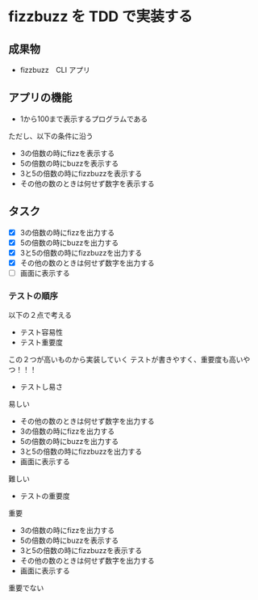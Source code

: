 # fizzbuzz を TDD で実装する

## 成果物

- fizzbuzz　CLI アプリ

## アプリの機能

- 1から100まで表示するプログラムである

ただし、以下の条件に沿う

- 3の倍数の時にfizzを表示する
- 5の倍数の時にbuzzを表示する
- 3と5の倍数の時にfizzbuzzを表示する
- その他の数のときは何せず数字を表示する

## タスク

- [x] 3の倍数の時にfizzを出力する
- [x] 5の倍数の時にbuzzを出力する
- [x] 3と5の倍数の時にfizzbuzzを出力する
- [x] その他の数のときは何せず数字を出力する
- [ ] 画面に表示する

### テストの順序

以下の２点で考える

- テスト容易性
- テスト重要度

この２つが高いものから実装していく
テストが書きやすく、重要度も高いやつ！！！

- テストし易さ

易しい

- その他の数のときは何せず数字を出力する
- 3の倍数の時にfizzを出力する
- 5の倍数の時にbuzzを出力する
- 3と5の倍数の時にfizzbuzzを出力する
- 画面に表示する

難しい

- テストの重要度

重要

- 3の倍数の時にfizzを出力する
- 5の倍数の時にbuzzを表示する
- 3と5の倍数の時にfizzbuzzを表示する
- その他の数のときは何せず数字を出力する
- 画面に表示する

重要でない